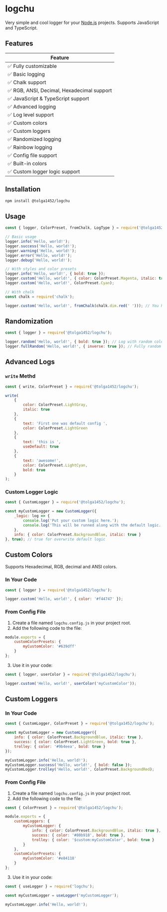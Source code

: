 # logchu

Very simple and cool logger for your [Node.js](https://nodejs.org/) projects. Supports JavaScript and TypeScript.

## Features

| Feature |
| --- |
| ✅ Fully customizable |
| ✅ Basic logging |
| ✅ Chalk support |
| ✅ RGB, ANSI, Decimal, Hexadecimal support |
| ✅ JavaScript & TypeScript support |
| ✅ Advanced logging |
| ✅ Log level support |
| ✅ Custom colors |
| ✅ Custom loggers |
| ✅ Randomized logging |
| ✅ Rainbow logging |
| ✅ Config file support |
| ✅ Built-in colors |
| ✅ Custom logger logic support |

## Installation

```bash
npm install @tolga1452/logchu
```

## Usage

```js
const { logger, ColorPreset, fromChalk, LogType } = require('@tolga1452/logchu');

// Basic usage
logger.info('Hello, world!');
logger.success('Hello, world!');
logger.warning('Hello, world!');
logger.error('Hello, world!');
logger.debug('Hello, world!');

// With styles and color presets
logger.info('Hello, world!', { bold: true });
logger.custom('Hello, world!', { color: ColorPreset.Magenta, italic: true, type: LogType.Debug });
logger.custom('Hello, world!', ColorPreset.Cyan);

// With chalk
const chalk = require('chalk');

logger.custom('Hello, world!', fromChalk(chalk.dim.red(' '))); // You have to use a single space character as text for chalk
```

## Randomization

```js
const { logger } = require('@tolga1452/logchu');

logger.random('Hello, world!', { bold: true }); // Log with random color
logger.fullRandom('Hello, world!', { inverse: true }); // Fully random log with overwrites
```

## Advanced Logs

### `write` Methd

```js
const { write, ColorPreset } = require('@tolga1452/logchu');

write(
    {
        color: ColorPreset.LightGray,
        italic: true
    },
    {
        text: 'First one was default config ',
        color: ColorPreset.LightGreen
    },
    {
        text: 'this is ',
        useDefault: true
    },
    {
        text: 'awesome!',
        color: ColorPreset.LightCyan,
        bold: true
    }
);
```

### Custom Logger Logic

```js
const { CustomLogger } = require('@tolga1452/logchu');

const myCustomLogger = new CustomLogger({
    _logic: log => {
        console.log('Put your custom logic here.');
        console.log('This will be runned along with the default logic.');
    },
    info: { color: ColorPreset.BackgroundBlue, italic: true }
}, true); // true for overwrite default logic
```

## Custom Colors

Supports Hexadecimal, RGB, decimal and ANSI colors.

### In Your Code

```js
const { logger } = require('@tolga1452/logchu');

logger.custom('Hello, world!', { color: '#f44747' });
```

### From Config File

1. Create a file named `logchu.config.js` in your project root.
2. Add the following code to the file:

```js
module.exports = {
    customColorPresets: {
        myCustomColor: '#639dff'
    }
};
```

3. Use it in your code:

```js
const { logger, userColor } = require('@tolga1452/logchu');

logger.custom('Hello, world!', userColor('myCustomColor'));
```

## Custom Loggers

### In Your Code

```js
const { CustomLogger, ColorPreset } = require('@tolga1452/logchu');

const myCustomLogger = new CustomLogger({
    info: { color: ColorPreset.BackgroundBlue, italic: true },
    success: { color: ColorPreset.LightGreen, bold: true },
    trolley: { color: '#9b4eea', bold: true }
});

myCustomLogger.info('Hello, world!');
myCustomLogger.success('Hello, world!', { bold: false });
myCustomLogger.trolley('Hello, world!', ColorPreset.BackgroundRed);
```

### From Config File

1. Create a file named `logchu.config.js` in your project root.
2. Add the following code to the file:

```js
const { ColorPreset } = require('@tolga1452/logchu');

module.exports = {
    customLoggers: {
        myCustomLogger: {
            info: { color: ColorPreset.BackgroundBlue, italic: true },
            success: { color: '#80b918', bold: true },
            trolley: { color: '$custom:myCustomColor', bold: true }
        }
    },
    customColorPresets: {
        myCustomColor: '#e84118'
    }
};
```

3. Use it in your code:

```js
const { useLogger } = require('logchu');

const myCustomLogger = useLogger('myCustomLogger');

myCustomLogger.info('Hello, world!');
```

